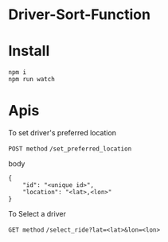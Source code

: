 # Driver-Sort-Function

# Install

```
npm i
npm run watch
```

# Apis

To set driver's preferred location

`POST method`
`/set_preferred_location`

body

```
{
    "id": "<unique id>",
    "location": "<lat>,<lon>"
}
```

To Select a driver

`GET method`
`/select_ride?lat=<lat>&lon=<lon>`
